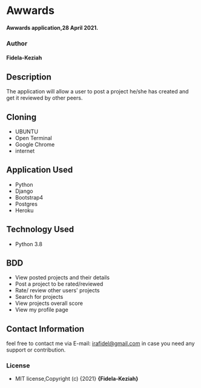 # Awwards

#### Awwards application,28 April 2021.
### Author

#### Fidela-Keziah

## Description

The application will allow a user to post a project he/she has created and get it reviewed by other peers.

## Cloning

* UBUNTU
* Open Terminal
* Google Chrome
* internet

## Application Used

* Python
* Django
* Bootstrap4
* Postgres
* Heroku

## Technology Used

* Python 3.8

## BDD

* View posted projects and their details
* Post a project to be rated/reviewed
* Rate/ review other users' projects
* Search for projects 
* View projects overall score
* View my profile page

## Contact Information

feel free to contact me via E-mail: irafidel@gmail.com in case you need any support or contribution.

### License

* MIT license,Copyright (c) {2021} **{Fidela-Keziah}**
